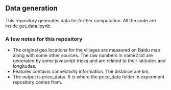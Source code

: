 ## Data generation

This repository generates data for further computation. All the code are inside
get_data.ipynb.

### A few notes for this repository

- The original geo locations for the villages are measured on Baidu map along with some other sources. The raw numbers in name2.txt are generated by some javascript tricks and are related to their latitudes and longitudes.
- Features contains connectivity information. The distance are km.
- The output is price_data/. It is where the price_data folder in experiment repository comes from.
